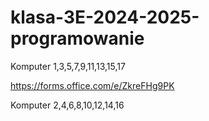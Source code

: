 # klasa-3E-2024-2025-programowanie


Komputer 1,3,5,7,9,11,13,15,17

https://forms.office.com/e/ZkreFHg9PK

Komputer 2,4,6,8,10,12,14,16



